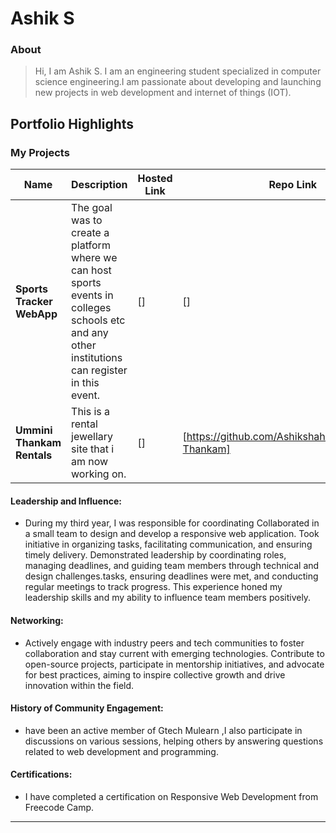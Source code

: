 # Ashik S

### About
> Hi, I am Ashik S. I am an engineering student specialized in computer science engineering.I am passionate about developing and launching new projects in web development and internet of things (IOT).


## Portfolio Highlights

### My Projects

| Name                | Description                                                               | Hosted Link                              | Repo Link                                                      |
|---------------------|---------------------------------------------------------------------------|------------------------------------------|----------------------------------------------------------------|
| **Sports Tracker WebApp**  |The goal was to create a platform where we can host sports events in colleges schools etc and any other institutions can register in this event.   | []   | []             |
| **Ummini Thankam Rentals**  |This is a rental jewellary site that i am now working on.| []    | [https://github.com/Ashikshahu7781/Ummini-Thankam]            |

#### Leadership and Influence:

- During my third year, I was responsible for coordinating Collaborated in a small team to design and develop a responsive web application. Took initiative in organizing tasks, facilitating communication, and ensuring timely delivery. Demonstrated leadership by coordinating roles, managing deadlines, and guiding team members through technical and design challenges.tasks, ensuring deadlines were met, and conducting regular meetings to track progress. This experience honed my leadership skills and my ability to influence team members positively.

#### Networking:

- Actively engage with industry peers and tech communities to foster collaboration and stay current with emerging technologies. Contribute to open-source projects, participate in mentorship initiatives, and advocate for best practices, aiming to inspire collective growth and drive innovation within the field.

#### History of Community Engagement:

-   have been an active member of Gtech Mulearn ,I also participate in discussions on various sessions, helping others by answering questions related to web development and programming.

#### Certifications:

- I have completed a certification on Responsive Web Development from Freecode Camp.




---
